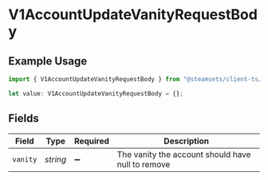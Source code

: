 # V1AccountUpdateVanityRequestBody

## Example Usage

```typescript
import { V1AccountUpdateVanityRequestBody } from "@steamsets/client-ts/models/components";

let value: V1AccountUpdateVanityRequestBody = {};
```

## Fields

| Field                                             | Type                                              | Required                                          | Description                                       |
| ------------------------------------------------- | ------------------------------------------------- | ------------------------------------------------- | ------------------------------------------------- |
| `vanity`                                          | *string*                                          | :heavy_minus_sign:                                | The vanity the account should have null to remove |